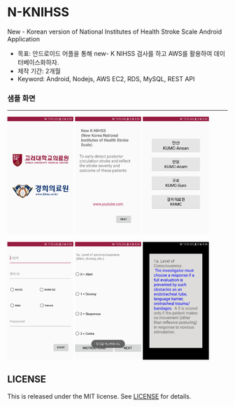 # N-KNIHSS

New - Korean version of National Institutes of Health Stroke Scale Android Application

- 목표:  안드로이드 어플을 통해 new- K NIHSS 검사를 하고 AWS를 활용하여 데이터베이스화하자.
- 제작 기간: 2개월
- Keyword: Android, Nodejs, AWS EC2, RDS, MySQL, REST API



### 샘플 화면

---

<img src="markdown/main.jpg" width=30%/>  <img src="markdown/intro.jpg" width=30%/>  <img src="markdown/select.jpg" width=30%/>



<img src="markdown/user.jpg" width=30% />  <img src="markdown/survey.jpg" width=30%/>  <img src="markdown/information.jpg" width=30%/>



## LICENSE

This is released under the MIT license. See [LICENSE](LICENSE) for details.

